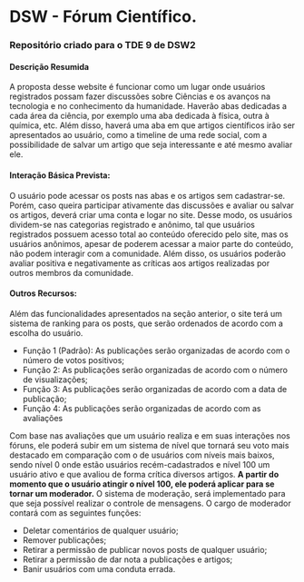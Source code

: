 # DSW - Fórum Científico.

### Repositório criado para o TDE 9 de DSW2

#### Descrição Resumida

A proposta desse website é funcionar como um lugar onde usuários registrados possam fazer
discussões sobre Ciências e os avanços na tecnologia e no conhecimento da humanidade.
Haverão abas dedicadas a cada área da ciência, por exemplo uma aba dedicada à física, outra
à química, etc. Além disso, haverá uma aba em que artigos científicos irão ser apresentados ao
usuário, como a timeline de uma rede social, com a possibilidade de salvar um artigo que seja
interessante e até mesmo avaliar ele.

#### Interação Básica Prevista:

O usuário pode acessar os posts nas abas e os artigos sem cadastrar-se. Porém, caso queira participar
ativamente das discussões e avaliar ou salvar os artigos, deverá criar uma conta e logar no site. Desse
modo, os usuários dividem-se nas categorias registrado e anônimo, tal que usuários registrados
possuem acesso total ao conteúdo oferecido pelo site, mas os usuários anônimos, apesar de poderem
acessar a maior parte do conteúdo, não podem interagir com a comunidade. Além disso, os usuários
poderão avaliar positiva e negativamente as críticas aos artigos realizadas por outros membros da
comunidade.

#### Outros Recursos:

Além das funcionalidades apresentados na seção anterior, o site terá um sistema de ranking para os
posts, que serão ordenados de acordo com a escolha do usuário.
- Função 1 (Padrão): As publicações serão organizadas de acordo com o
número de votos positivos;
- Função 2: As publicações serão organizadas de acordo com o número de
visualizações;
- Função 3: As publicações serão organizadas de acordo com a data de
publicação;
- Função 4: As publicações serão organizadas de acordo com as
avaliações

 Com base nas avaliações que um usuário realiza e em suas interações nos fóruns, ele
poderá subir em um sistema de nível que tornará seu voto mais destacado em
comparação com o de usuários com níveis mais baixos, sendo nível 0 onde estão
usuários recém-cadastrados e nível 100 um usuário ativo e que avaliou de forma crítica
diversos artigos. **A partir do momento que o usuário atingir o nível 100, ele poderá
aplicar para se tornar um moderador.**
O sistema de moderação, será implementado para que seja possível realizar o controle de
mensagens. O cargo de moderador contará com as seguintes funções:
- Deletar comentários de qualquer usuário;
- Remover publicações;
- Retirar a permissão de publicar novos posts de qualquer usuário;
- Retirar a permissão de dar nota a publicações e artigos;
- Banir usuários com uma conduta errada.
